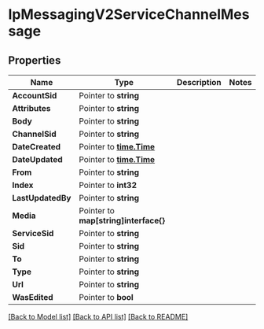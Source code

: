 # IpMessagingV2ServiceChannelMessage

## Properties

Name | Type | Description | Notes
------------ | ------------- | ------------- | -------------
**AccountSid** | Pointer to **string** |  |
**Attributes** | Pointer to **string** |  |
**Body** | Pointer to **string** |  |
**ChannelSid** | Pointer to **string** |  |
**DateCreated** | Pointer to [**time.Time**](time.Time.md) |  |
**DateUpdated** | Pointer to [**time.Time**](time.Time.md) |  |
**From** | Pointer to **string** |  |
**Index** | Pointer to **int32** |  |
**LastUpdatedBy** | Pointer to **string** |  |
**Media** | Pointer to **map[string]interface{}** |  |
**ServiceSid** | Pointer to **string** |  |
**Sid** | Pointer to **string** |  |
**To** | Pointer to **string** |  |
**Type** | Pointer to **string** |  |
**Url** | Pointer to **string** |  |
**WasEdited** | Pointer to **bool** |  |

[[Back to Model list]](../README.md#documentation-for-models) [[Back to API list]](../README.md#documentation-for-api-endpoints) [[Back to README]](../README.md)


